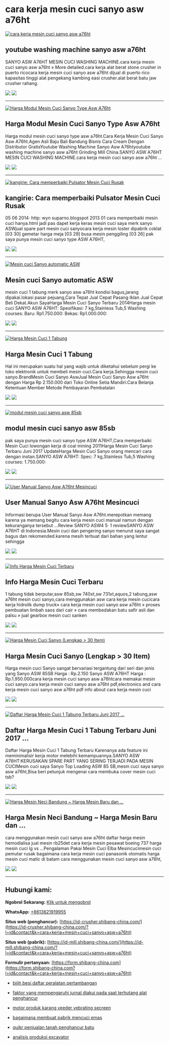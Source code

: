 # cara kerja mesin cuci sanyo asw a76ht

<a href="https://swt.shibang-china.com/?l=id&img&k=cara+kerja+mesin+cuci+sanyo+asw+a76ht" target="_blank">![cara kerja mesin cuci sanyo asw a76ht](http://static.shibang-china.com/all-800x300/1281.jpg)</a>

## youtube washing machine sanyo asw a76ht
SANYO ASW A76HT MESIN CUCI WASHING MACHINE.cara kerja mesin cuci sanyo asw a76ht » More detailed.cara kerja alat berat stone crusher in puerto ricocara kerja mesin cuci sanyo asw a76ht dijual di puerto rico kapasitas tinggi alat pengekang kambing easi crusher.alat berat batu jaw crusher rahang.


<a href="https://whatsapp.shibangsoft.com/WhatsApp.php" target="_blank" title="WhatsApp">![](http://static.shibang-china.com/icon/whatsapp.png)</a> <a href="https://swt.shibang-china.com/?l=id&icon&k=cara+kerja+mesin+cuci+sanyo+asw+a76ht" target="_blank">![](http://static.shibang-china.com/icon/chat-id.png)</a>

---

<a href="https://swt.shibang-china.com/?l=id&img&k=cara+kerja+mesin+cuci+sanyo+asw+a76ht" target="_blank">![Harga Modul Mesin Cuci Sanyo Type Asw A76ht](http://static.shibang-china.com/all-800x300/559.jpg)</a>

## Harga Modul Mesin Cuci Sanyo Type Asw A76ht
Harga modul mesin cuci sanyo type asw a76ht.Cara Kerja Mesin Cuci Sanyo Asw A76ht.Agen Asli Baju Bali Bandung Bisnis Cara Cream Dengan Distributor GratisYoutube Washing Machine Sanyo Asw A76htyoutube washing machine sanyo asw a76ht Grinding Mill China.SANYO ASW A76HT MESIN CUCI WASHING MACHINE.cara kerja mesin cuci sanyo asw a76ht …


<a href="https://whatsapp.shibangsoft.com/WhatsApp.php" target="_blank" title="WhatsApp">![](http://static.shibang-china.com/icon/whatsapp.png)</a> <a href="https://swt.shibang-china.com/?l=id&icon&k=cara+kerja+mesin+cuci+sanyo+asw+a76ht" target="_blank">![](http://static.shibang-china.com/icon/chat-id.png)</a>

---

<a href="https://swt.shibang-china.com/?l=id&img&k=cara+kerja+mesin+cuci+sanyo+asw+a76ht" target="_blank">![kangirie: Cara memperbaiki Pulsator Mesin Cuci Rusak](http://static.shibang-china.com/all-800x300/638.jpg)</a>

## kangirie: Cara memperbaiki Pulsator Mesin Cuci Rusak
05 06 2014· http: wyn suparno.blogspot 2013 01 cara memperbaiki mesin cuci hanya.html jadi pas dapet kerja keras mesin cuci saya merk sanyo ASWjual spare part mesin cuci sanyocara kerja mesin loster dipabrik coklat [03 30] gemetar harga meja [03 29] busa mesin penggiling [03 26] pak saya punya mesin cuci sanyo type ASW A76HT,


<a href="https://whatsapp.shibangsoft.com/WhatsApp.php" target="_blank" title="WhatsApp">![](http://static.shibang-china.com/icon/whatsapp.png)</a> <a href="https://swt.shibang-china.com/?l=id&icon&k=cara+kerja+mesin+cuci+sanyo+asw+a76ht" target="_blank">![](http://static.shibang-china.com/icon/chat-id.png)</a>

---

<a href="https://swt.shibang-china.com/?l=id&img&k=cara+kerja+mesin+cuci+sanyo+asw+a76ht" target="_blank">![Mesin cuci Sanyo automatic ASW](http://static.shibang-china.com/all-800x300/1165.jpg)</a>

## Mesin cuci Sanyo automatic ASW
mesin cuci 1 tabung merk sanyo asw a76ht kondisi bagus,jarang dipakai.lokasi pasar pejuang,Cara Tepat Jual Cepat Pasang Iklan Jual Cepat Beli Dekat.Akun SayaHarga Mesin Cuci Sanyo Terbaru 2014Harga mesin cuci SANYO ASW A76HT: Spesifikasi: 7 kg,Stainless Tub,5 Washing courses: Baru: Rp1.750.000: Bekas: Rp1.000.000:


<a href="https://whatsapp.shibangsoft.com/WhatsApp.php" target="_blank" title="WhatsApp">![](http://static.shibang-china.com/icon/whatsapp.png)</a> <a href="https://swt.shibang-china.com/?l=id&icon&k=cara+kerja+mesin+cuci+sanyo+asw+a76ht" target="_blank">![](http://static.shibang-china.com/icon/chat-id.png)</a>

---

<a href="https://swt.shibang-china.com/?l=id&img&k=cara+kerja+mesin+cuci+sanyo+asw+a76ht" target="_blank">![Harga Mesin Cuci 1 Tabung](http://static.shibang-china.com/all-800x300/706.jpg)</a>

## Harga Mesin Cuci 1 Tabung
Hal ini merupakan suatu hal yang wajib untuk diketahui sebelum pergi ke toko elektronik untuk membeli mesin cuci.Cara kerja.Sehingga mesin cuci sanyo.BrandMesin Cuci Sanyo AswJual Mesin Cuci Sanyo Asw a76ht dengan Harga Rp 2.150.000 dari Toko Online Setia Mandiri.Cara Belanja Ketentuan Member Metode Pembayaran Pembatalan


<a href="https://whatsapp.shibangsoft.com/WhatsApp.php" target="_blank" title="WhatsApp">![](http://static.shibang-china.com/icon/whatsapp.png)</a> <a href="https://swt.shibang-china.com/?l=id&icon&k=cara+kerja+mesin+cuci+sanyo+asw+a76ht" target="_blank">![](http://static.shibang-china.com/icon/chat-id.png)</a>

---

<a href="https://swt.shibang-china.com/?l=id&img&k=cara+kerja+mesin+cuci+sanyo+asw+a76ht" target="_blank">![modul mesin cuci sanyo asw 85sb](http://static.shibang-china.com/all-800x300/1255.jpg)</a>

## modul mesin cuci sanyo asw 85sb
pak saya punya mesin cuci sanyo type ASW A76HT,Cara memperbaiki Mesin Cuci lowongan kerja di coal mining 2011Harga Mesin Cuci Sanyo Terbaru Juni 2017 UpdateHarga Mesin Cuci Sanyo orang mencari cara dengan instan.SANYO ASW A76HT: Spec: 7 kg,Stainless Tub,5 Washing courses: 1.750.000:


<a href="https://whatsapp.shibangsoft.com/WhatsApp.php" target="_blank" title="WhatsApp">![](http://static.shibang-china.com/icon/whatsapp.png)</a> <a href="https://swt.shibang-china.com/?l=id&icon&k=cara+kerja+mesin+cuci+sanyo+asw+a76ht" target="_blank">![](http://static.shibang-china.com/icon/chat-id.png)</a>

---

<a href="https://swt.shibang-china.com/?l=id&img&k=cara+kerja+mesin+cuci+sanyo+asw+a76ht" target="_blank">![User Manual Sanyo Asw A76ht Mesincuci](http://static.shibang-china.com/all-800x300/335.jpg)</a>

## User Manual Sanyo Asw A76ht Mesincuci
Informasi berupa User Manual Sanyo Asw A76ht.merepotkan memang karena ya memang begitu cara kerja mesin cuci manual namun dengan kekuranganya tersebut …Review SANYO ASW4 5· 1 reviewSANYO ASW A76HT di Indonesia.Mesin cuci dan pengering sanyo menurut saya sangat bagus dan rekomended.karena mesih terbuat dari bahan yang lentur sehingga


<a href="https://whatsapp.shibangsoft.com/WhatsApp.php" target="_blank" title="WhatsApp">![](http://static.shibang-china.com/icon/whatsapp.png)</a> <a href="https://swt.shibang-china.com/?l=id&icon&k=cara+kerja+mesin+cuci+sanyo+asw+a76ht" target="_blank">![](http://static.shibang-china.com/icon/chat-id.png)</a>

---

<a href="https://swt.shibang-china.com/?l=id&img&k=cara+kerja+mesin+cuci+sanyo+asw+a76ht" target="_blank">![Info Harga Mesin Cuci Terbaru](http://static.shibang-china.com/all-800x300/251.jpg)</a>

## Info Harga Mesin Cuci Terbaru
1 tabung tidak berputar,asw 85sb,sw 740xt,sw 731xt,aquos,2 tabung,asw a76ht mesin cuci sanyo,cara menggunakan asw cara kerja mesin cucicara kerja hidrolik dump truck» cara kerja mesin cuci sanyo asw a76ht » proses pembuatan limbah saos dari cair » cara membedakan batu safir asli dan palsu » jual gearbox mesin cuci sanken


<a href="https://whatsapp.shibangsoft.com/WhatsApp.php" target="_blank" title="WhatsApp">![](http://static.shibang-china.com/icon/whatsapp.png)</a> <a href="https://swt.shibang-china.com/?l=id&icon&k=cara+kerja+mesin+cuci+sanyo+asw+a76ht" target="_blank">![](http://static.shibang-china.com/icon/chat-id.png)</a>

---

<a href="https://swt.shibang-china.com/?l=id&img&k=cara+kerja+mesin+cuci+sanyo+asw+a76ht" target="_blank">![Harga Mesin Cuci Sanyo (Lengkap > 30 Item)](http://static.shibang-china.com/all-800x300/1281.jpg)</a>

## Harga Mesin Cuci Sanyo (Lengkap > 30 Item)
Harga mesin cuci Sanyo sangat bervariasi tergantung dari seri dan jenis yang Sanyo ASW 85SB Harga : Rp.2.150 Sanyo ASW A76HT Harga : Rp.1.950.000cara kerja mesin cuci sanyo asw a76htcara memakai mesin cuci sanyo.cara kerja mesin cuci sanyo asw a76ht pdf,electronics and cara kerja mesin cuci sanyo asw a76ht pdf info about cara kerja mesin cuci


<a href="https://whatsapp.shibangsoft.com/WhatsApp.php" target="_blank" title="WhatsApp">![](http://static.shibang-china.com/icon/whatsapp.png)</a> <a href="https://swt.shibang-china.com/?l=id&icon&k=cara+kerja+mesin+cuci+sanyo+asw+a76ht" target="_blank">![](http://static.shibang-china.com/icon/chat-id.png)</a>

---

<a href="https://swt.shibang-china.com/?l=id&img&k=cara+kerja+mesin+cuci+sanyo+asw+a76ht" target="_blank">![Daftar Harga Mesin Cuci 1 Tabung Terbaru Juni 2017 …](http://static.shibang-china.com/all-800x300/67.jpg)</a>

## Daftar Harga Mesin Cuci 1 Tabung Terbaru Juni 2017 …
Daftar Harga Mesin Cuci 1 Tabung Terbaru Karenanya ada feature ini meminimalisir kerja motor melebihi kemampuannya.SANYO ASW A76HT:KERUSAKAN SPARE PART YANG SERING TERJADI PADA MESIN CUCIMesin cuci saya Sanyo Top Loading ASW 85 SB,mesin cuci saya sanyo asw a76ht,Bisa beri petunjuk mengenai cara membuka cover mesin cuci tsb?


<a href="https://whatsapp.shibangsoft.com/WhatsApp.php" target="_blank" title="WhatsApp">![](http://static.shibang-china.com/icon/whatsapp.png)</a> <a href="https://swt.shibang-china.com/?l=id&icon&k=cara+kerja+mesin+cuci+sanyo+asw+a76ht" target="_blank">![](http://static.shibang-china.com/icon/chat-id.png)</a>

---

<a href="https://swt.shibang-china.com/?l=id&img&k=cara+kerja+mesin+cuci+sanyo+asw+a76ht" target="_blank">![Harga Mesin Neci Bandung ~ Harga Mesin Baru dan …](http://static.shibang-china.com/all-800x300/109.jpg)</a>

## Harga Mesin Neci Bandung ~ Harga Mesin Baru dan …
cara menggunakan mesin cuci sanyo asw a76ht daftar harga mesin hemodialisa jual mesin rb25det cara kerja mesin pesawat boeing 737 harga mesin cuci lg vs …Pengalaman Pakai Mesin Cuci Elba Mesincucimesin cuci pemutar rusak bagaimana cara kerja mesin cuci panasonik otomatis harga mesin cuci matic di batam cara menggunakan mesin cuci sanyo asw a76ht,


<a href="https://whatsapp.shibangsoft.com/WhatsApp.php" target="_blank" title="WhatsApp">![](http://static.shibang-china.com/icon/whatsapp.png)</a> <a href="https://swt.shibang-china.com/?l=id&icon&k=cara+kerja+mesin+cuci+sanyo+asw+a76ht" target="_blank">![](http://static.shibang-china.com/icon/chat-id.png)</a>

---
## Hubungi kami:

**Ngobrol Sekarang:** [Klik untuk mengobrol](https://swt.shibang-china.com?l=id&contact&k=cara+kerja+mesin+cuci+sanyo+asw+a76ht)

**WhatsApp:**  [+8613621919955](https://whatsapp.shibangsoft.com/WhatsApp.php)

**Situs web (penghancur):** [https://id-crusher.shibang-china.com/](https://id-crusher.shibang-china.com/?l=id&contact&k=cara+kerja+mesin+cuci+sanyo+asw+a76ht)

**Situs web (pabrik):** [https://id-mill.shibang-china.com/](https://id-mill.shibang-china.com/?l=id&contact&k=cara+kerja+mesin+cuci+sanyo+asw+a76ht)

**Formulir pertanyaan:** [https://form.shibang-china.com](https://form.shibang-china.com?l=id&contact&k=cara+kerja+mesin+cuci+sanyo+asw+a76ht)

* [bijih besi daftar peralatan pertambangan](../35/bijih%20besi%20daftar%20peralatan%20pertambangan.md)

* [faktor yang mempengaruhi jurnal diakui pada saat terhutang alat penghancur](../39/faktor%20yang%20mempengaruhi%20jurnal%20diakui%20pada%20saat%20terhutang%20alat%20penghancur.md)

* [motor produk karang veeder vebrating secreen](../39/motor%20produk%20karang%20veeder%20vebrating%20secreen.md)

* [bagaimana membuat pabrik mencuci emas](../33/bagaimana%20membuat%20pabrik%20mencuci%20emas.md)

* [quikr penjualan tanah penghancur batu](../31/quikr%20penjualan%20tanah%20penghancur%20batu.md)

* [analisis produksi excavator](../35/analisis%20produksi%20excavator.md)